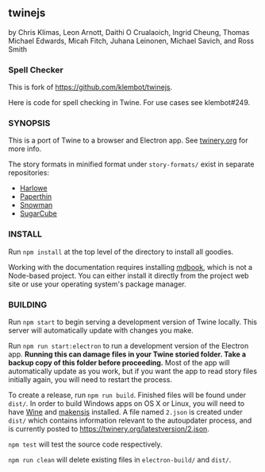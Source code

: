 ## twinejs

by Chris Klimas, Leon Arnott, Daithi O Crualaoich, Ingrid Cheung, Thomas Michael
Edwards, Micah Fitch, Juhana Leinonen, Michael Savich, and Ross Smith

### Spell Checker

This is fork of https://github.com/klembot/twinejs.

Here is code for spell checking in Twine. For use cases see klembot#249.

### SYNOPSIS

This is a port of Twine to a browser and Electron app. See
[twinery.org](https://twinery.org) for more info.

The story formats in minified format under `story-formats/` exist in separate
repositories:

-   [Harlowe](https://bitbucket.org/_L_/harlowe)
-   [Paperthin](https://github.com/klembot/paperthin)
-   [Snowman](https://github.com/klembot/snowman)
-   [SugarCube](https://bitbucket.org/tmedwards/sugarcube)

### INSTALL

Run `npm install` at the top level of the directory to install all goodies.

Working with the documentation requires installing
[mdbook](https://rust-lang.github.io/mdBook/), which is not a Node-based
project. You can either install it directly from the project web site or use
your operating system's package manager.

### BUILDING

Run `npm start` to begin serving a development version of Twine locally. This
server will automatically update with changes you make.

Run `npm run start:electron` to run a development version of the Electron app.
**Running this can damage files in your Twine storied folder. Take a backup copy
of this folder before proceeding.** Most of the app will automatically update as
you work, but if you want the app to read story files initially again, you will
need to restart the process.

To create a release, run `npm run build`. Finished files will be found under
`dist/`. In order to build Windows apps on OS X or Linux, you will need to have
[Wine](https://www.winehq.org/) and [makensis](http://nsis.sourceforge.net/)
installed. A file named `2.json` is created under `dist/` which contains
information relevant to the autoupdater process, and is currently posted to
https://twinery.org/latestversion/2.json.

`npm test` will test the source code respectively.

`npm run clean` will delete existing files in `electron-build/` and `dist/`.
